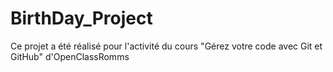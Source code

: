# BirthDay_Project

Ce projet a été réalisé pour l'activité du cours "Gérez votre code avec Git et GitHub" d'OpenClassRomms